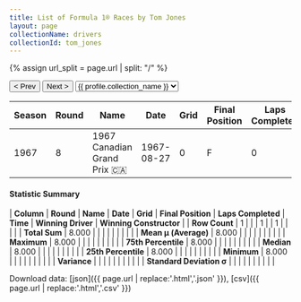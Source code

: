 ```yaml
---
title: List of Formula 1® Races by Tom Jones
layout: page
collectionName: drivers
collectionId: tom_jones
---
```


{% assign url_split = page.url | split: "/" %}
<div id="collection-navigation">
<button onclick="selector.options[selector.selectedIndex-1].value && (window.location = selector.options[selector.selectedIndex-1].value);">&lt; Prev</button>
<button onclick="selector.options[selector.selectedIndex+1].value && (window.location = selector.options[selector.selectedIndex+1].value);">Next &gt;</button>
<select id="selector" onchange="this.options[this.selectedIndex].value && (window.location = this.options[this.selectedIndex].value);">
  {% for collectionId in site.data[page.collectionName].refs %}
    {% if collectionId == page.collectionId %}
      {% assign selected = "selected" %}
    {% else %}
      {% assign selected = "" %}
    {% endif %}
    {% assign profile = site.data[page.collectionName][collectionId].profile %}
    <option value="/f1/{{ page.collectionName }}/{{ collectionId }}/{{ url_split[4] }}" {{ selected }}>{{ profile.collection_name }}</option>
  {% endfor %}
</select>
</div>

| Season | Round | Name | Date | Grid | Final Position | Laps Completed | Time | Winning Driver | Winning Constructor |
|--|--|--|--|--|--|--|--|--|--|
| 1967 | 8 | 1967 Canadian Grand Prix 🇨🇦 | 1967-08-27 | 0 | F | 0 |   | Jack Brabham 🇦🇺 | Brabham-Repco 🇬🇧 |

#### Statistic Summary

| **Column** | **Round** | **Name** | **Date** | **Grid** | **Final Position** | **Laps Completed** | **Time** | **Winning Driver** | **Winning Constructor** |
| **Row Count** | 1 |  |  | 1 |  | 1 |  |  |  |
| **Total Sum** | 8.000 |  |  |  |  |  |  |  |  |
| **Mean μ (Average)** | 8.000 |  |  |  |  |  |  |  |  |
| **Maximum** | 8.000 |  |  |  |  |  |  |  |  |
| **75th Percentile** | 8.000 |  |  |  |  |  |  |  |  |
| **Median** | 8.000 |  |  |  |  |  |  |  |  |
| **25th Percentile** | 8.000 |  |  |  |  |  |  |  |  |
| **Minimum** | 8.000 |  |  |  |  |  |  |  |  |
| **Variance** |  |  |  |  |  |  |  |  |  |
| **Standard Deviation σ** |  |  |  |  |  |  |  |  |  |

Download data: [json]({{ page.url | replace:'.html','.json' }}), [csv]({{ page.url | replace:'.html','.csv' }})
